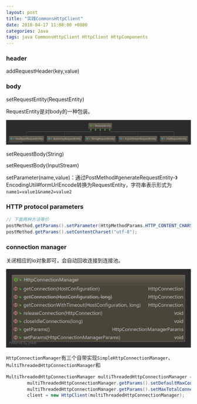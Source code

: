 ```yaml
---
layout: post
title: "实践CommonsHttpClient"
date: 2018-04-17 11:08:00 +0800
categories: Java
tags: java CommonsHttpClient HttpClient HttpComponents
---
```


### header

addRequestHeader(key,value)

### body

setRequestEntity(RequestEntity)

RequestEntity是对body的一种包装。

![RequestEntity](/images/CommonsHttpClient-RequestEntity.png)

setRequestBody(String)

setRequestBody(InputStream)

setParameter(name,value)：通过PostMethod#generateRequestEntity-》EncodingUtil#formUrlEncode转换为RequestEntity，字符串表示形式为`name1=value1&name2=value2`

### HTTP protocol parameters

```java
// 下面两种方法等价
postMethod.getParams().setParameter(HttpMethodParams.HTTP_CONTENT_CHARSET, "utf-8");
postMethod.getParams().setContentCharset("utf-8");
```

### connection manager

关闭相应的io对象即可，会自动回收连接到连接池。

![HttpConnectionManager](/images/CommonsHttpClient-HttpConnectionManager.png)

`HttpConnectionManager`有三个自带实现`SimpleHttpConnectionManager`、`MultiThreadedHttpConnectionManager`和

```java
MultiThreadedHttpConnectionManager multiThreadedHttpConnectionManager = new MultiThreadedHttpConnectionManager();
		multiThreadedHttpConnectionManager.getParams().setDefaultMaxConnectionsPerHost(maxHostConnections);
		multiThreadedHttpConnectionManager.getParams().setMaxTotalConnections(maxTotalConnections);
		client = new HttpClient(multiThreadedHttpConnectionManager);
```



